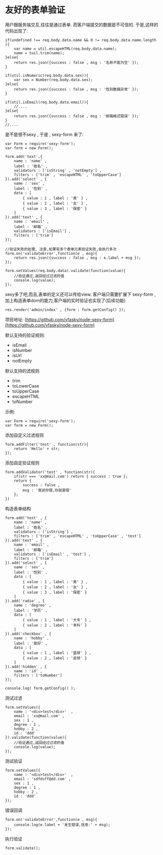 友好的表单验证
=============


用户跟服务端交互,往往是通过表单. 而客户端提交的数据是不可信的. 于是,这样的代码出现了:


    if(undefined !== req.body.data.name && 0 != req.body.data.name.length  ){
        var name = util.escapeHTML(req.body.data.name);
        name = tuil.trim(name);
    }else{
        return res.json({success : false , msg : '名称不能为空' });
    }

    if(util.isNumeric(req.body.data.sex)){
        var sex = Number(req.body.data.sex);
    }else{
        return res.json({success : false , msg : '性别数据异常' });
    }

    if(util.isEmail(req.body.data.email)){
        //....
    }else{
        return res.json({success : false , msg : '邮箱格式错误' });
    }
    //....


是不是很不sexy , 于是 , sexy-form 来了:

    var Form = require('sexy-form');
    var form = new Form();

    form.add('text',{
        name : 'name' ,
        label : '姓名' ,
        validators : ['isString' , 'notEmpty'] ,
        filters : ['trim' , 'escapeHTML' , 'toUpperCase']
    }).add('select' , {
        name : 'sex' ,
        label : '性别' ,
        data : [
            { value : 1 , label : '男' } ,
            { value : 2 , label : '女' } ,
            { value : 3 , label : '保密' }
        ]
    }).add('text' , {
        name : 'email' ,
        label : '邮箱' ,
        validators : ['isEmail'] ,
        filters : ['trim']
    });
    
    //验证失败的处理, 注意,如果有多个表单元素验证失败,会执行多次
    form.on('validateError',function(e , msg){
        return res.json({success : false , msg : e.label + msg });
    });

    form.setValues(req.body.data).validate(function(value){
        //验证通过,返回经过过滤的值
        console.log(value);
    });


sexy多了吧,而且,表单的定义还可以传给view.
客户端只需要扩展下 sexy-form , 加上构造表单dom的能力,客户端的实时验证也实现了(后续功能)
    
    res.render('admin/index' , {form : form.getConfig() });


项目地址: [https://github.com/vfasky/node-sexy-form](https://github.com/vfasky/node-sexy-form)

默认支持的验证规则:

 - isEmail
 - isNumber
 - isUrl
 - notEmpty

默认支持的滤规则

 - trim
 - toLowerCase
 - toUpperCase
 - escapeHTML
 - toNumber


示例:

    var Form = require('sexy-form');
    var form = new Form();

添加自定义过滤规则

    form.addFilter('test' , function(str){
        return 'Hello' + str;
    });

添加自定验证规则

    form.addValidator('test' , function(str){
        if(str === 'xx@mail.com') return { success : true };
        return {
            success : false ,
            msg : '我说你错,你就是错'
        };
    })

构造表单结构

    form.add('text' , {
        name : 'name' ,
        label : '姓名' ,
        validators : ['isString'] ,
        filters : ['trim' , 'escapeHTML' , 'toUpperCase' , 'test']
    }).add('text' , {
        name : 'email' ,
        label : '邮箱' ,
        validators : ['isEmail' , 'test'] ,
        filters : ['trim']
    }).add('select' , {
        name : 'sex' ,
        label : '性别' ,
        data : [
            { value : 1 , label : '男' } ,
            { value : 2 , label : '女' } ,
            { value : 3 , label : '保密' }
        ]
    }).add('radio' , {
        name : 'degree' ,
        label : '学历' ,
        data : [
            { value : 1 , label : '大专' } ,
            { value : 2 , label : '本科' } 
        ]
    }).add('checkbox' , {
        name : 'hobby' ,
        label : '爱好' ,
        data : [
            { value : 1 , label : '篮球' } ,
            { value : 2 , label : '足球' } 
        ]
    }).add('hidden' , {
        name : 'id' ,
        filters : ['toNumber'] 
    });

    console.log( form.getConfig() );


测试过滤

    form.setValues({
        name : '<div>test</div>'  ,
        email : 'xx@mail.com' ,
        sex : 1 ,
        degree : 1 ,
        hobby : 2 ,
        id : 'ddd'
    }).validate(function(value){
        //验证通过,返回经过过滤的值
        console.log(value);
    });

测试验证

    form.setValues({
        name : '<div>test</div>'  ,
        email : 'sdfdsff@dd.com' ,
        sex : 1 ,
        degree : 1 ,
        hobby : 2 ,
        id : 'ddd'
    });

错误回调

    form.on('validateError',function(e , msg){
        console.log(e.label + '发生错误,信息:' + msg);
    });

执行验证

    form.validate();
